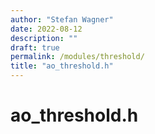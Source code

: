 ```yaml
---
author: "Stefan Wagner"
date: 2022-08-12
description: ""
draft: true
permalink: /modules/threshold/
title: "ao_threshold.h"
---
```


# ao_threshold.h
